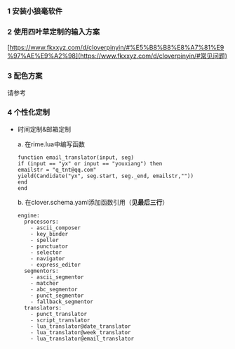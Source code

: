 ### 1 安装小狼毫软件

### 2 使用四叶草定制的输入方案

[https://www.fkxxyz.com/d/cloverpinyin/#%E5%B8%B8%E8%A7%81%E9%97%AE%E9%A2%98](https://www.fkxxyz.com/d/cloverpinyin/#常见问题)

### 3 配色方案

请参考

[skin]: ../skin/个人使用的一些皮肤.md

### 4 个性化定制

- 时间定制&邮箱定制

  a. 在rime.lua中编写函数

  ```
  function email_translator(input, seg)
  if (input == "yx" or input == "youxiang") then
  emailstr = "q_tnt@qq.com"
  yield(Candidate("yx", seg.start, seg._end, emailstr,""))
  end	
  end	
  ```

  b. 在clover.schema.yaml添加函数引用（**见最后三行**）

  ```
  engine:
    processors:
      - ascii_composer
      - key_binder
      - speller
      - punctuator
      - selector
      - navigator
      - express_editor
    segmentors:
      - ascii_segmentor
      - matcher
      - abc_segmentor
      - punct_segmentor
      - fallback_segmentor
    translators:
      - punct_translator
      - script_translator
      - lua_translator@date_translator
      - lua_translator@week_translator
      - lua_translator@email_translator
  ```

  

  

